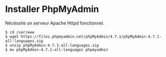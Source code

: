 # Installer PhpMyAdmin

Nécéssite un serveur Apache Httpd fonctionnel.

	$ cd /var/www
	$ wget https://files.phpmyadmin.net/phpMyAdmin/4.7.1/phpMyAdmin-4.7.1-all-languages.zip
	$ unzip phpMyAdmin-4.7.1-all-languages.zip
	$ mv phpMyAdmin-4.7.1-all-languages phpmyadmin

	

